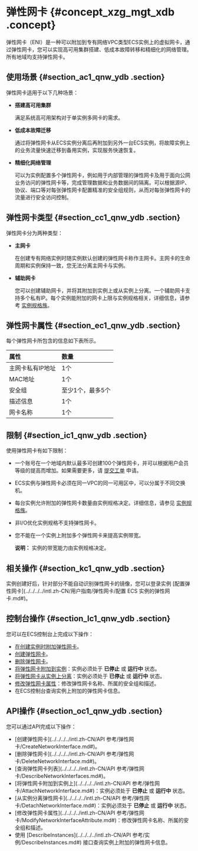 # 弹性网卡 {#concept_xzg_mgt_xdb .concept}

弹性网卡（ENI）是一种可以附加到专有网络VPC类型ECS实例上的虚拟网卡，通过弹性网卡，您可以实现高可用集群搭建、低成本故障转移和精细化的网络管理。所有地域均支持弹性网卡。

## 使用场景 {#section_ac1_qnw_ydb .section}

弹性网卡适用于以下几种场景：

-   **搭建高可用集群**

    满足系统高可用架构对于单实例多网卡的需求。

-   **低成本故障迁移**

    通过将弹性网卡从ECS实例分离后再附加到另外一台ECS实例，将故障实例上的业务流量快速迁移到备用实例，实现服务快速恢复。

-   **精细化网络管理**

    可以为实例配置多个弹性网卡，例如用于内部管理的弹性网卡及用于面向公网业务访问的弹性网卡等，完成管理数据和业务数据间的隔离。可以根据源IP、协议、端口等对每张弹性网卡配置精准的安全组规则，从而对每张弹性网卡的流量进行安全访问控制。


## 弹性网卡类型 {#section_cc1_qnw_ydb .section}

弹性网卡分为两种类型：

-   **主网卡**

    在创建专有网络实例时随实例默认创建的弹性网卡称作主网卡。主网卡的生命周期和实例保持一致，您无法分离主网卡与实例。

-   **辅助网卡**

    您可以创建辅助网卡，并将其附加到实例上或从实例上分离。一个辅助网卡支持多个私有IP。每个实例能附加的网卡上限与实例规格相关，详细信息，请参考 [实例规格族](intl.zh-CN/产品简介/实例规格族.md#)。


## 弹性网卡属性 {#section_ec1_qnw_ydb .section}

每个弹性网卡所包含的信息如下表所示。

|属性|数量|
|:-|:-|
|主网卡私有IP地址|1个|
|MAC地址|1个|
|安全组|至少1个，最多5个|
|描述信息|1个|
|网卡名称|1个|

## 限制 {#section_ic1_qnw_ydb .section}

使用弹性网卡有如下限制：

-   一个账号在一个地域内默认最多可创建100个弹性网卡，并可以根据用户会员等级的提高而增加。如果需要更多，请 [提交工单](https://workorder-intl.console.aliyun.com/#/ticket/createIndex) 申请。

-   ECS实例与弹性网卡必须在同一VPC的同一可用区中，可以分属于不同交换机。

-   每台实例允许附加的弹性网卡数量由实例规格决定。详细信息，请参见 [实例规格族](intl.zh-CN/产品简介/实例规格族.md#)。

-   非I/O优化实例规格不支持弹性网卡。

-   您不能在一个实例上附加多个弹性网卡来提高实例带宽。

    **说明：** 实例的带宽能力由实例规格决定。


## 相关操作 {#section_kc1_qnw_ydb .section}

实例创建好后，针对部分不能自动识别弹性网卡的镜像，您可以登录实例 [配置弹性网卡](../../../../intl.zh-CN/用户指南/弹性网卡/配置 ECS 实例的弹性网卡.md#)。

## 控制台操作 {#section_lc1_qnw_ydb .section}

您可以在ECS控制台上完成以下操作：

-   [在创建实例时附加弹性网卡](../../../../intl.zh-CN/用户指南/弹性网卡/在创建实例时附加弹性网卡.md#)。
-   [创建弹性网卡](../../../../intl.zh-CN/用户指南/弹性网卡/创建弹性网卡.md#)。
-   [删除弹性网卡](../../../../intl.zh-CN/用户指南/弹性网卡/删除弹性网卡.md#)。
-   [将弹性网卡附加到实例](../../../../intl.zh-CN/用户指南/弹性网卡/将弹性网卡附加到实例.md#)：实例必须处于 **已停止** 或 **运行中** 状态。
-   [将弹性网卡从实例上分离](../../../../intl.zh-CN/用户指南/弹性网卡/将弹性网卡从实例上分离.md#)：实例必须处于 **已停止** 或 **运行中** 状态。
-   [修改弹性网卡属性](../../../../intl.zh-CN/用户指南/弹性网卡/修改弹性网卡属性.md#)：修改弹性网卡名称、所属的安全组和描述。
-   在ECS控制台查询实例上附加的弹性网卡信息。

## API操作 {#section_oc1_qnw_ydb .section}

您可以通过API完成以下操作：

-   [创建弹性网卡](../../../../intl.zh-CN/API 参考/弹性网卡/CreateNetworkInterface.md#)。
-   [删除弹性网卡](../../../../intl.zh-CN/API 参考/弹性网卡/DeleteNetworkInterface.md#)。
-   [查询弹性网卡列表](../../../../intl.zh-CN/API 参考/弹性网卡/DescribeNetworkInterfaces.md#)。
-   [将弹性网卡附加到实例上](../../../../intl.zh-CN/API 参考/弹性网卡/AttachNetworkInterface.md#)：实例必须处于 **已停止** 或 **运行中** 状态。
-   [从实例分离弹性网卡](../../../../intl.zh-CN/API 参考/弹性网卡/DetachNetworkInterface.md#)：实例必须处于 **已停止** 或 **运行中** 状态。
-   [修改弹性网卡属性](../../../../intl.zh-CN/API 参考/弹性网卡/ModifyNetworkInterfaceAttribute.md#)：修改弹性网卡名称、所属的安全组和描述。
-   使用 [DescribeInstances](../../../../intl.zh-CN/API 参考/实例/DescribeInstances.md#) 接口查询实例上附加的弹性网卡信息。

